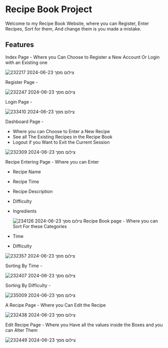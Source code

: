 # Recipe Book Project

Welcome to my Recipe Book Website, where you can Register, Enter Recipes, Sort for them, And change them is you made a mistake.

## Features 

Index Page - Where you Can Choose to Register a New Account Or Login with an Existing one

![צילום מסך 2024-06-23 232217](https://github.com/Ilaysb1/Recipe-Book/assets/144901363/ea53a270-4cd0-411a-b2e8-0a380a509cfe)

Register Page - 

![צילום מסך 2024-06-23 232247](https://github.com/Ilaysb1/Recipe-Book/assets/144901363/ab2f9c62-ebde-40da-ae11-d163e7d6720d)

Login Page - 

![צילום מסך 2024-06-23 233410](https://github.com/Ilaysb1/Recipe-Book/assets/144901363/ead4c58c-723e-4d37-b720-822656311cbe)

Dashboard Page - 
- Where you can Choose to Enter a New Recipe
- See all The Existing Recipes in the Recipe Book
- Logout if you Want to Exit the Current Session

![צילום מסך 2024-06-23 232309](https://github.com/Ilaysb1/Recipe-Book/assets/144901363/f9923971-2bd7-426e-8bca-b5490b514087)

Recipe Entering Page - Where you can Enter 
- Recipe Name
- Recipe Time
- Recipe Description
- Difficulty
- Ingredients

  ![צילום מסך 2024-06-23 234126](https://github.com/Ilaysb1/Recipe-Book/assets/144901363/e160f631-b666-4281-9cc8-9213f294b218)
Recipe Book page - Where you can Sort For these Categories
- Time
- Difficulty
  
![צילום מסך 2024-06-23 232357](https://github.com/Ilaysb1/Recipe-Book/assets/144901363/dadde46e-1f51-4070-bc7e-9f2a34377509)

Sorting By Time - 

![צילום מסך 2024-06-23 232407](https://github.com/Ilaysb1/Recipe-Book/assets/144901363/b99ac7dc-b823-43f5-ba9d-39de954d832e)

Sorting By Difficulty - 

![צילום מסך 2024-06-23 235009](https://github.com/Ilaysb1/Recipe-Book/assets/144901363/9921b944-f8a7-4abd-977d-599637cda57b)

A Recipe Page - Where you Can Edit the Recipe

![צילום מסך 2024-06-23 232438](https://github.com/Ilaysb1/Recipe-Book/assets/144901363/97478b7d-9a53-43f3-82fe-6459f9d52525)

Edit Recipe Page - Where you Have all the values inside the Boxes and you can Alter Them

![צילום מסך 2024-06-23 232449](https://github.com/Ilaysb1/Recipe-Book/assets/144901363/b0ed848e-fff5-491b-b4e9-6b8712049fb1)




